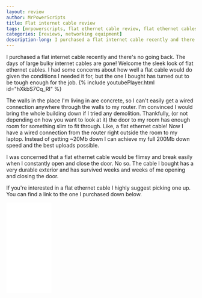 ```yaml
---
layout: review
author: MrPowerScripts
title: Flat internet cable review
tags: [mrpowerscripts, flat ethernet cable review, flat ethernet cables are the best ethernet cables]
categories: [reviews, networking equipment]
description-long: I purchased a flat internet cable recently and there's no going back. The days of large bulky internet cables are gone! Welcome the sleek look of flat ethernet cables. I had some concerns about how well a flat cable would do given the conditions I needed it for, but the one I bought has turned out to be tough enough for the job.
---
```


I purchased a flat internet cable recently and there's no going back. The days of large bulky internet cables are gone! Welcome the sleek look of flat ethernet cables. I had some concerns about how well a flat cable would do given the conditions I needed it for, but the one I bought has turned out to be tough enough for the job. {% include youtubePlayer.html id="hXkbS7Cq_RI" %}

The walls in the place I'm living in are concrete, so I can't easily get a wired connection anywhere through the walls to my router. I'm convinced I would bring the whole building down if I tried any demolition. Thankfully, (or not depending on how you want to look at it) the door to my room has enough room for something slim to fit through. Like, a flat ethernet cable! Now I have a wired connection from the router right outside the room to my laptop. Instead of getting ~20Mb down I can achieve my full 200Mb down speed and the best uploads possible.

I was concerned that a flat ethernet cable would be flimsy and break easily when I constantly open and close the door. No so. The cable I bought has a very durable exterior and has survived weeks and weeks of me opening and closing the door.

If you're interested in a flat ethernet cable I highly suggest picking one up. You can find a link to the one I purchased down below.

<iframe style="width:120px;height:240px;" marginwidth="0" marginheight="0" scrolling="no" frameborder="0" src="//ws-na.amazon-adsystem.com/widgets/q?ServiceVersion=20070822&OneJS=1&Operation=GetAdHtml&MarketPlace=US&source=ss&ref=as_ss_li_til&ad_type=product_link&tracking_id=mrpowerscript-20&language=en_US&marketplace=amazon&region=US&placement=B00WD017GQ&asins=B00WD017GQ&linkId=557b4f7d77248b4cd34d4425baaa8995&show_border=true&link_opens_in_new_window=false"></iframe>